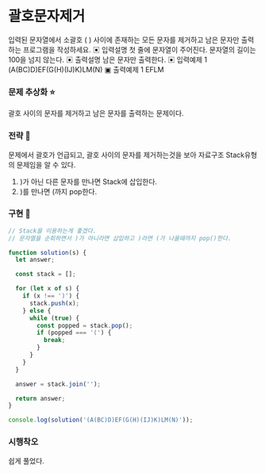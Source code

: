# 괄호문자제거

입력된 문자열에서 소괄호 ( ) 사이에 존재하는 모든 문자를 제거하고 남은 문자만 출력하는
프로그램을 작성하세요.
▣ 입력설명
첫 줄에 문자열이 주어진다. 문자열의 길이는 100을 넘지 않는다.
▣ 출력설명
남은 문자만 출력한다.
▣ 입력예제 1
(A(BC)D)EF(G(H)(IJ)K)LM(N)
▣ 출력예제 1
EFLM

### 문제 추상화 ⭐

괄호 사이의 문자를 제거하고 남은 문자를 출력하는 문제이다.

### 전략 🔧

문제에서 괄호가 언급되고, 괄호 사이의 문자를 제거하는것을 보아 자료구조 Stack유형의 문제임을 알 수 있다.

1. )가 아닌 다른 문자를 만나면 Stack에 삽입한다.
2. )를 만나면 (까지 pop한다.

### 구현 🔨

```jsx
// Stack을 이용하는게 좋겠다.
// 문자열을 순회하면서 )가 아니라면 삽입하고 )라면 (가 나올때까지 pop()한다.

function solution(s) {
  let answer;

  const stack = [];

  for (let x of s) {
    if (x !== ')') {
      stack.push(x);
    } else {
      while (true) {
        const popped = stack.pop();
        if (popped === '(') {
          break;
        }
      }
    }
  }

  answer = stack.join('');

  return answer;
}

console.log(solution('(A(BC)D)EF(G(H)(IJ)K)LM(N)'));
```

### 시행착오

쉽게 풀었다.
